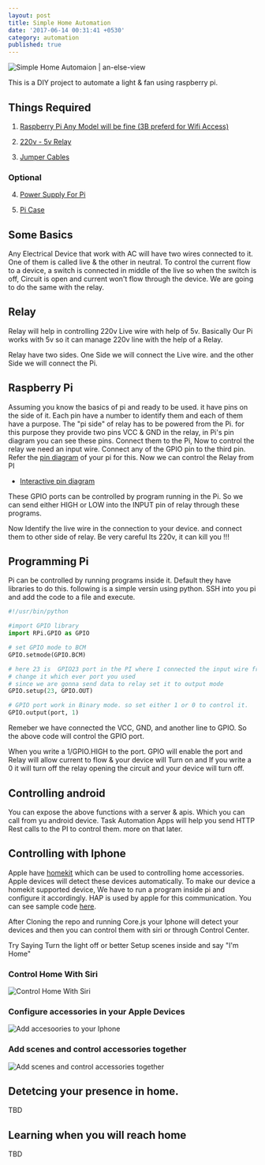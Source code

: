 ```yaml
---
layout: post
title: Simple Home Automation
date: '2017-06-14 00:31:41 +0530'
category: automation
published: true
---
```


![Simple Home Automaion | an-else-view](https://pbs.twimg.com/media/DChnJMtUIAAhTSs.jpg)

This is a DIY project to automate a light & fan using raspberry pi.


## Things Required

1. [Raspberry Pi Any Model will be fine (3B preferd for Wifi Access)](https://www.amazon.in/gp/product/B01CD5VC92/ref=as_li_tl?ie=UTF8&camp=3638&creative=24630&creativeASIN=B01CD5VC92&linkCode=as2&tag=sreevisakh-21&linkId=f7c76ef2d3b97c9ed6f68c51c6271f24)

2. [220v - 5v Relay](https://www.amazon.in/gp/product/B01C2IG1GY/ref=as_li_tl?ie=UTF8&camp=3638&creative=24630&creativeASIN=B01C2IG1GY&linkCode=as2&tag=sreevisakh-21&linkId=b96f8d4dc2f4d129047bb7b3d998ca6f")

3. [Jumper Cables](https://www.amazon.in/gp/product/B01H5C3IIG/ref=as_li_tl?ie=UTF8&camp=3638&creative=24630&creativeASIN=B01H5C3IIG&linkCode=as2&tag=sreevisakh-21&linkId=2e6475f0fd9c3b4cc79d524abbc2f522)

### Optional

4. [Power Supply For Pi](https://www.amazon.in/gp/product/B01BOOU7SU/ref=as_li_tl?ie=UTF8&camp=3638&creative=24630&creativeASIN=B01BOOU7SU&linkCode=as2&tag=sreevisakh-21&linkId=4e79df25ffac052b991a874b0a261790)

5. [Pi Case](https://www.amazon.in/gp/product/B01D4WM9JA/ref=as_li_tl?ie=UTF8&camp=3638&creative=24630&creativeASIN=B01D4WM9JA&linkCode=as2&tag=sreevisakh-21&linkId=fee89d7bc86ac31d02891448b8aeeb73)

## Some Basics

Any Electrical Device that work with AC will have two wires connected to it. One of them is called live & the other in neutral. To control the current flow to a device, a switch is connected in middle of the live so when the switch is off, Circuit is open and current won't flow through the device. We are going to do the same with the relay.  

## Relay
Relay will help in controlling 220v Live wire with help of 5v. Basically Our Pi works with 5v so it can manage 220v line with the help of a Relay.

Relay have two sides. One Side we will connect the Live wire. and the other Side we will connect the Pi.

## Raspberry Pi
Assuming you know the basics of pi and ready to be used.  it have pins on the side of it.  Each pin have a number to identify them and each of them have a purpose. The "pi side" of relay has to be powered from the Pi. for this purpose they provide two pins VCC & GND in the relay, in Pi's pin diagram you can see these pins. Connect them to the Pi,  Now to control the relay we need an input wire. Connect any of the GPIO pin to the third pin. Refer the [pin diagram](https://www.raspberrypi.org/documentation/usage/gpio-plus-and-raspi2/) of your pi for this. Now we can control the Relay from PI

- [Interactive pin diagram](https://pinout.xyz/pinout)

These GPIO ports can be controlled by program running in the Pi. So we can send either HIGH or LOW into the INPUT pin of relay through these programs.

Now Identify the live wire in the connection to your device. and connect them to other side of relay. Be very careful Its 220v, it can kill you !!!

## Programming Pi

Pi can be controlled by running programs inside it.  Default they have libraries to do this.
following is a simple versin using python. SSH into you pi and add the code to a file and execute.

```python
#!/usr/bin/python

#import GPIO library
import RPi.GPIO as GPIO

# set GPIO mode to BCM
GPIO.setmode(GPIO.BCM)

# here 23 is  GPIO23 port in the PI where I connected the input wire from relay
# change it which ever port you used
# since we are gonna send data to relay set it to output mode
GPIO.setup(23, GPIO.OUT)

# GPIO port work in Binary mode. so set either 1 or 0 to control it.
GPIO.output(port, 1)
```

Remeber we have connected the VCC, GND, and another line to GPIO.  So the above code will control the GPIO port.

When you write a 1/GPIO.HIGH to the port. GPIO will enable the port and Relay will allow current to flow & your device will Turn on and If you write a 0 it will turn off the relay opening the circuit and your device will turn off.


## Controlling android

You can expose the above functions with a server & apis. Which you can call from yu android device.  Task Automation Apps will help you send HTTP Rest calls to the PI to control them.
more on that later.

## Controlling with Iphone

Apple have [homekit](https://developer.apple.com/support/homekit-accessory-protocol/) which can be used to controlling home accessories.  Apple devices will detect these devices automatically. To make our device a homekit supported device,  We have to run a program inside pi and configure it accordingly. HAP is used by apple for this communication. You can see sample code [here](https://github.com/sreevisakh/HAP-NodeJS).

After Cloning the repo and running Core.js your Iphone will detect your devices and then you can control them with siri or through Control Center.

Try Saying Turn the light off or better Setup scenes inside and say "I'm Home" 

### Control Home With Siri

![Control Home With Siri](https://scontent.fblr1-1.fna.fbcdn.net/v/t1.0-9/19274998_1538760829532707_2252397298579481457_n.jpg?oh=de953e83ac6c86858c6ffc572dab00b7&oe=59E3B97D)


### Configure accessories in your Apple Devices

![Add accesoories to your Iphone](https://scontent.fblr1-1.fna.fbcdn.net/v/t1.0-9/19146195_1538760846199372_1250337236337799610_n.jpg?oh=dcc34a0344157cee3d1d063119c45db5&oe=59DBEB5D)


### Add scenes and control accessories together

![Add scenes and control accessories together](https://scontent.fblr1-1.fna.fbcdn.net/v/t1.0-9/19113679_1538760842866039_8437549205794769270_n.jpg?oh=dc32274cabed3af0fcb955fcdba53154&oe=59D4AA55)


## Detetcing your presence in home.

TBD

## Learning when you will reach home

TBD
